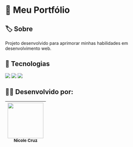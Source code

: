 # 📌 Meu Portfólio

## 🏷️ Sobre
Projeto desenvolvido para aprimorar minhas habilidades em desenvolvimento web.

## 🚀 Tecnologias
<div>
  <img src="https://img.shields.io/badge/HTML5-E34F26?style=for-the-badge&logo=html5&logoColor=white">
  <img src="https://img.shields.io/badge/CSS3-1572B6?&style=for-the-badge&logo=css3&logoColor=white">
  <img src="https://img.shields.io/badge/JavaScript-F7DF1E?style=for-the-badge&logo=javascript&logoColor=black">
</div>

## 👩‍💻 Desenvolvido por:

| [<img loading="lazy" src="https://avatars.githubusercontent.com/u/152558336?v=4" width=115><br><sub>Nicole Cruz</sub>](https://github.com/nicolecruzz) |
| :---: |
